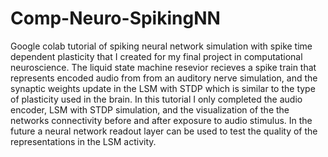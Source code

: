 # Comp-Neuro-SpikingNN
Google colab tutorial of spiking neural network simulation with spike time dependent plasticity that I created for my final project in computational neuroscience. 
The liquid state machine resevior recieves a spike train that represents encoded audio from from an auditory nerve simulation, and the synaptic weights update
in the LSM with STDP which is similar to the type of plasticity used in the brain. 
In this tutorial I only completed the audio encoder, LSM with STDP simulation, and the visualization of the the networks connectivity before and after exposure to audio stimulus. 
In the future a neural network readout layer can be used to test the quality of the representations in the LSM activity. 


